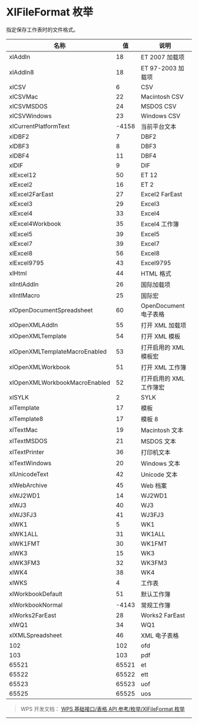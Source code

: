 # XlFileFormat 枚举

指定保存工作表时的文件格式。

| 名称                          | 值    | 说明                    |
|-------------------------------|-------|-------------------------|
| xlAddIn                       | 18    | ET 2007 加载项          |
| xlAddIn8                      | 18    | ET 97-2003 加载项       |
| xlCSV                         | 6     | CSV                     |
| xlCSVMac                      | 22    | Macintosh CSV           |
| xlCSVMSDOS                    | 24    | MSDOS CSV               |
| xlCSVWindows                  | 23    | Windows CSV             |
| xlCurrentPlatformText         | -4158 | 当前平台文本            |
| xlDBF2                        | 7     | DBF2                    |
| xlDBF3                        | 8     | DBF3                    |
| xlDBF4                        | 11    | DBF4                    |
| xlDIF                         | 9     | DIF                     |
| xlExcel12                     | 50    | ET 12                   |
| xlExcel2                      | 16    | ET 2                    |
| xlExcel2FarEast               | 27    | Excel2 FarEast          |
| xlExcel3                      | 29    | Excel3                  |
| xlExcel4                      | 33    | Excel4                  |
| xlExcel4Workbook              | 35    | Excel4 工作簿           |
| xlExcel5                      | 39    | Excel5                  |
| xlExcel7                      | 39    | Excel7                  |
| xlExcel8                      | 56    | Excel8                  |
| xlExcel9795                   | 43    | Excel9795               |
| xlHtml                        | 44    | HTML 格式               |
| xlIntlAddIn                   | 26    | 国际加载项              |
| xlIntlMacro                   | 25    | 国际宏                  |
| xlOpenDocumentSpreadsheet     | 60    | OpenDocument 电子表格   |
| xlOpenXMLAddIn                | 55    | 打开 XML 加载项         |
| xlOpenXMLTemplate             | 54    | 打开 XML 模板           |
| xlOpenXMLTemplateMacroEnabled | 53    | 打开启用的 XML 模板宏   |
| xlOpenXMLWorkbook             | 51    | 打开 XML 工作簿         |
| xlOpenXMLWorkbookMacroEnabled | 52    | 打开启用的 XML 工作簿宏 |
| xlSYLK                        | 2     | SYLK                    |
| xlTemplate                    | 17    | 模板                    |
| xlTemplate8                   | 17    | 模板 8                  |
| xlTextMac                     | 19    | Macintosh 文本          |
| xlTextMSDOS                   | 21    | MSDOS 文本              |
| xlTextPrinter                 | 36    | 打印机文本              |
| xlTextWindows                 | 20    | Windows 文本            |
| xlUnicodeText                 | 42    | Unicode 文本            |
| xlWebArchive                  | 45    | Web 档案                |
| xlWJ2WD1                      | 14    | WJ2WD1                  |
| xlWJ3                         | 40    | WJ3                     |
| xlWJ3FJ3                      | 41    | WJ3FJ3                  |
| xlWK1                         | 5     | WK1                     |
| xlWK1ALL                      | 31    | WK1ALL                  |
| xlWK1FMT                      | 30    | WK1FMT                  |
| xlWK3                         | 15    | WK3                     |
| xlWK3FM3                      | 32    | WK3FM3                  |
| xlWK4                         | 38    | WK4                     |
| xlWKS                         | 4     | 工作表                  |
| xlWorkbookDefault             | 51    | 默认工作簿              |
| xlWorkbookNormal              | -4143 | 常规工作簿              |
| xlWorks2FarEast               | 28    | Works2 FarEast          |
| xlWQ1                         | 34    | WQ1                     |
| xlXMLSpreadsheet              | 46    | XML 电子表格            |
| 102                           | 102   | ofd                     |
| 103                           | 103   | pdf                     |
| 65521                         | 65521 | et                      |
| 65522                         | 65522 | ett                     |
| 65523                         | 65523 | uof                     |
| 65525                         | 65525 | uos                     |

> WPS 开发文档： [WPS 基础接口/表格 API 参考/枚举/XlFileFormat 枚举](https://qn.cache.wpscdn.cn/encs/doc/office_v19/topics/WPS%20%E5%9F%BA%E7%A1%80%E6%8E%A5%E5%8F%A3/%E8%A1%A8%E6%A0%BC%20API%20%E5%8F%82%E8%80%83/%E6%9E%9A%E4%B8%BE/XlFileFormat%20%E6%9E%9A%E4%B8%BE.html)

------------------------------------------------------------------------
